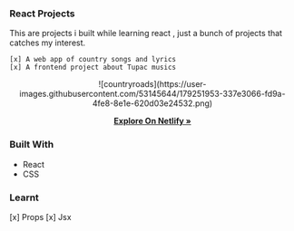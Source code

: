 ### React Projects 

This are projects i built while learning react , just a bunch of projects that catches my interest.

```
[x] A web app of country songs and lyrics
[x] A frontend project about Tupac musics

```
<div align="center">
![countryroads](https://user-images.githubusercontent.com/53145644/179251953-337e3066-fd9a-4fe8-8e1e-620d03e24532.png)
 </div>
  
  <p align="center">    
  <a href="https://strong-pavlova-41ae80.netlify.app/"><strong>Explore On Netlify »</strong></a>
  </p>
  
  ### Built With
- React
- CSS

### Learnt 
[x] Props
[x] Jsx
